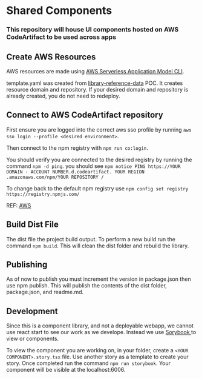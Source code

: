 # Shared Components
### This repository will house UI components hosted on AWS CodeArtifact to be used across apps

## Create AWS Resources
AWS resources are made using [AWS Serverless Application Model CLI](https://aws.amazon.com/serverless/sam/).

template.yaml was created from [library-reference-data](https://github.com/Smart-Warehousing/library-reference-data/tree/swat-281-testing#library-reference-data) POC.  It creates resource domain and repository.  If your desired domain and repository is already created, you do not need to redeploy. 


## Connect to AWS CodeArtifact repository
First ensure you are logged into the correct aws sso profile by running `aws sso login --profile <desired environment>`.

Then connect to the npm registry with `npm run co:login`. 

You should verify you are connected to the desired registry by running the command `npm -d ping`. 
you should see `npm notice PING https://YOUR DOMAIN - ACCOUNT NUMBER.d.codeartifact. YOUR REGION .amazonaws.com/npm/YOUR REPOSITORY /`

To change back to the default npm registry use `npm config set registry https://registry.npmjs.com/`

REF: [AWS](https://docs.aws.amazon.com/codeartifact/latest/ug/npm-auth.html)

## Build Dist File
The dist file the project build output.  To perform a new build run the command `npm build`.
This will clean the dist folder and rebuild the library. 

## Publishing
As of now to publish you must increment the version in package.json then use npm publish.  This will publish the contents of the dist folder, package.json, and readme.md. 

## Development
Since this is a component library, and not a deployable webapp, we cannot use react start to see our work as we develope.  Instead we use [Sorybook ](https://storybook.js.org/) to view or components.  

To view the component you are working on, in your folder, create a `<YOUR COMPONENT>.story.tsx` file.  Use another story as a template to create your story.  Once completed run the command `npm run storybook`.  Your component will be visible at the localhost:6006. 

